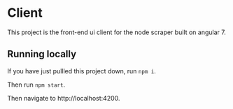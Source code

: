 # Client

This project is the front-end ui client for the node scraper built on angular 7.

## Running locally

If you have just pullled this project down, run `npm i`.

Then run `npm start`.

Then navigate to http://localhost:4200.
